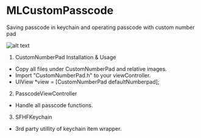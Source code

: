 # MLCustomPasscode
Saving passcode in keychain and operating passcode with custom number pad

![alt text](https://github.com/michilin/MLCustomPasscode/branch/path/to/s2.png)


1. CustomNumberPad Installation & Usage
  - Copy all files under CustomNumberPad and relative images.
  - Import "CustomNumberPad.h" to your viewController.
  - UIView *view = [CustomNumberPad defaultNumberpad];

2. PasscodeViewController
  - Handle all passcode functions.

3. SFHFKeychain
  - 3rd party utillity of keychain item wrapper.
  
